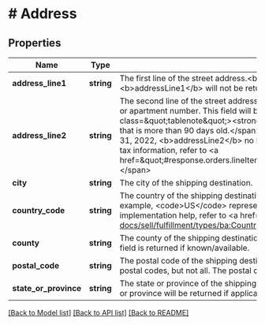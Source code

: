 # # Address

## Properties

Name | Type | Description | Notes
------------ | ------------- | ------------- | -------------
**address_line1** | **string** | The first line of the street address.&lt;br&gt;&lt;br&gt;&lt;span class&#x3D;\&quot;tablenote\&quot;&gt;&lt;strong&gt;Note:&lt;/strong&gt; &lt;b&gt;addressLine1&lt;/b&gt; will not be returned for any order that is more than 90 days old.&lt;/span&gt; | [optional]
**address_line2** | **string** | The second line of the street address. This field can be used for additional address information, such as a suite or apartment number. This field will be returned if defined for the shipping address.&lt;br&gt;&lt;br&gt;&lt;span class&#x3D;\&quot;tablenote\&quot;&gt;&lt;strong&gt;Note:&lt;/strong&gt; &lt;b&gt;addressLine2&lt;/b&gt; will not be returned for any order that is more than 90 days old.&lt;/span&gt;&lt;br&gt;&lt;span class&#x3D;\&quot;tablenote\&quot;&gt;&lt;b&gt;Note:&lt;/b&gt; As of January 31, 2022, &lt;b&gt;addressLine2&lt;/b&gt; no longer returns EU VAT tax information. To determine line-item level VAT tax information, refer to &lt;a href&#x3D;\&quot;#response.orders.lineItems.ebayCollectAndRemitTaxes.ebayReference\&quot;&gt;eBayReference&lt;/a&gt;.&lt;/span&gt; | [optional]
**city** | **string** | The city of the shipping destination. | [optional]
**country_code** | **string** | The country of the shipping destination, represented as a two-letter ISO 3166-1 alpha-2 country code. For example, &lt;code&gt;US&lt;/code&gt; represents the United States, and &lt;code&gt;DE&lt;/code&gt; represents Germany. For implementation help, refer to &lt;a href&#x3D;&#39;https://developer.ebay.com/api-docs/sell/fulfillment/types/ba:CountryCodeEnum&#39;&gt;eBay API documentation&lt;/a&gt; | [optional]
**county** | **string** | The county of the shipping destination. Counties typically, but not always, contain multiple cities or towns. This field is returned if known/available. | [optional]
**postal_code** | **string** | The postal code of the shipping destination. Usually referred to as Zip codes in the US. Most countries have postal codes, but not all. The postal code will be returned if applicable. | [optional]
**state_or_province** | **string** | The state or province of the shipping destination. Most countries have states or provinces, but not all. The state or province will be returned if applicable. | [optional]

[[Back to Model list]](../../README.md#models) [[Back to API list]](../../README.md#endpoints) [[Back to README]](../../README.md)
